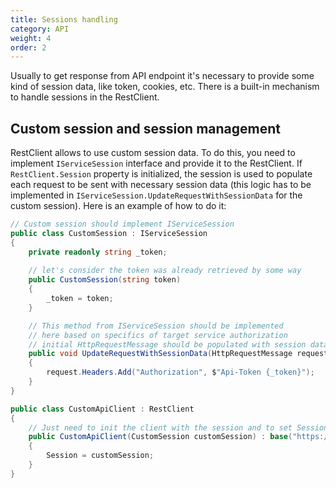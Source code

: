 ```yaml
---
title: Sessions handling
category: API
weight: 4
order: 2
---
```


Usually to get response from API endpoint it's necessary to provide some kind of session data, like token, cookies, etc. There is a built-in mechanism to handle sessions in the RestClient. 

## Custom session and session management

RestClient allows to use custom session data. To do this, you need to implement `IServiceSession` interface and provide it to the RestClient. If `RestClient.Session` property is initialized, the session is used to populate each request to be sent with necessary session data (this logic has to be implemented in `IServiceSession.UpdateRequestWithSessionData` for the custom session). Here is an example of how to do it:

```csharp
// Custom session should implement IServiceSession
public class CustomSession : IServiceSession
{
    private readonly string _token;
    
    // let's consider the token was already retrieved by some way
    public CustomSession(string token)
    {
        _token = token;
    }

    // This method from IServiceSession should be implemented 
    // here based on specifics of target service authorization 
    // initial HttpRequestMessage should be populated with session data.
    public void UpdateRequestWithSessionData(HttpRequestMessage request)
    {
        request.Headers.Add("Authorization", $"Api-Token {_token}");
    }
}

public class CustomApiClient : RestClient
{
    // Just need to init the client with the session and to set Session property
    public CustomApiClient(CustomSession customSession) : base("https://some-url")
    {
        Session = customSession;
    }
}
```